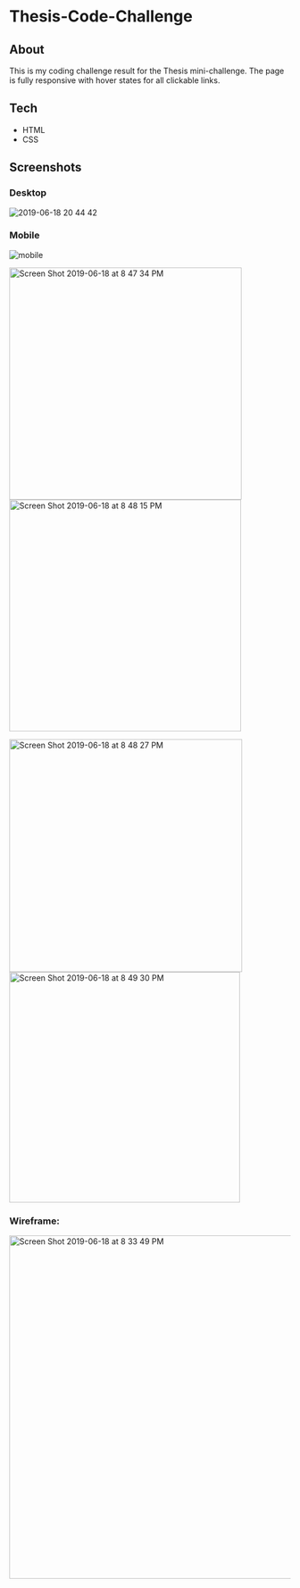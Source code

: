# Thesis-Code-Challenge

## About
This is my coding challenge result for the Thesis mini-challenge. The page is fully responsive with hover states for all clickable links.

## Tech
- HTML
- CSS

## Screenshots

### Desktop

![2019-06-18 20 44 42](https://user-images.githubusercontent.com/20582868/59733127-0869f200-920a-11e9-99ac-37fdecfdc2d7.gif)

### Mobile

![mobile](https://user-images.githubusercontent.com/20582868/59734767-f3905d00-920f-11e9-9fdb-bfb8f7df142a.gif)

<img width="416" alt="Screen Shot 2019-06-18 at 8 47 34 PM" src="https://user-images.githubusercontent.com/20582868/59733302-aeb5f780-920a-11e9-8b10-208c5627c0a9.png">       <img width="415" alt="Screen Shot 2019-06-18 at 8 48 15 PM" src="https://user-images.githubusercontent.com/20582868/59733311-b8d7f600-920a-11e9-8121-0a454694cfc8.png">

<img width="417" alt="Screen Shot 2019-06-18 at 8 48 27 PM" src="https://user-images.githubusercontent.com/20582868/59733320-bf666d80-920a-11e9-94c7-d3ff4815d32c.png">       <img width="413" alt="Screen Shot 2019-06-18 at 8 49 30 PM" src="https://user-images.githubusercontent.com/20582868/59733328-c8573f00-920a-11e9-9680-5d7fb58b5196.png">

### Wireframe:

<img width="615" alt="Screen Shot 2019-06-18 at 8 33 49 PM" src="https://user-images.githubusercontent.com/20582868/59732660-71506a80-9208-11e9-9e4c-93575fa8bc90.png">
